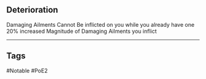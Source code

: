 ## Deterioration
Damaging Ailments Cannot Be inflicted on you while you already have one
20% increased Magnitude of Damaging Ailments you inflict

---
## Tags
#Notable
#PoE2
